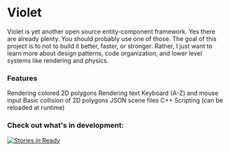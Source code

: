 # Violet

Violet is yet another open source entity-component framework.  Yes there are already plenty.  You should probably use one of those. The goal of this project is to not to build it better, faster, or stronger.  Rather, I just want to learn more about design patterns, code organization, and lower level systems like rendering and physics.


### Features

Rendering colored 2D polygons
Rendering text
Keyboard (A-Z) and mouse input
Basic collision of 2D polygons
JSON scene files
C++ Scripting (can be reloaded at runtime)

### Check out what's in development:

[![Stories in Ready](https://badge.waffle.io/rgriege/violet.png?label=ready&title=Ready)](http://waffle.io/rgriege/violet)
